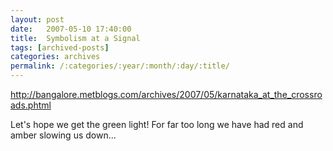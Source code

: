 ```yaml
---
layout: post
date:	2007-05-10 17:40:00
title:  Symbolism at a Signal
tags: [archived-posts]
categories: archives
permalink: /:categories/:year/:month/:day/:title/
---
```

http://bangalore.metblogs.com/archives/2007/05/karnataka_at_the_crossroads.phtml

Let's hope we get the green light! For far too long we have had red and amber slowing us down...
